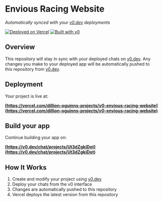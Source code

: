 # Envious Racing Website

*Automatically synced with your [v0.dev](https://v0.dev) deployments*

[![Deployed on Vercel](https://img.shields.io/badge/Deployed%20on-Vercel-black?style=for-the-badge&logo=vercel)](https://vercel.com/dillion-oguinns-projects/v0-envious-racing-website)
[![Built with v0](https://img.shields.io/badge/Built%20with-v0.dev-black?style=for-the-badge)](https://v0.dev/chat/projects/Ut3dZgkiDot)

## Overview

This repository will stay in sync with your deployed chats on [v0.dev](https://v0.dev).
Any changes you make to your deployed app will be automatically pushed to this repository from [v0.dev](https://v0.dev).

## Deployment

Your project is live at:

**[https://vercel.com/dillion-oguinns-projects/v0-envious-racing-website](https://vercel.com/dillion-oguinns-projects/v0-envious-racing-website)**

## Build your app

Continue building your app on:

**[https://v0.dev/chat/projects/Ut3dZgkiDot](https://v0.dev/chat/projects/Ut3dZgkiDot)**

## How It Works

1. Create and modify your project using [v0.dev](https://v0.dev)
2. Deploy your chats from the v0 interface
3. Changes are automatically pushed to this repository
4. Vercel deploys the latest version from this repository